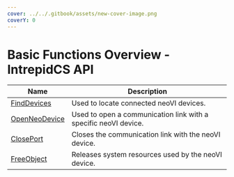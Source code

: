 ```yaml
---
cover: ../../.gitbook/assets/new-cover-image.png
coverY: 0
---
```


# Basic Functions Overview - IntrepidCS API

| Name                                                    | Description                                                     |
| ------------------------------------------------------- | --------------------------------------------------------------- |
| [FindDevices](finddevices-method.md)                    | Used to locate connected neoVI devices.                         |
| [OpenNeoDevice](openneodevice-method-intrepidcs-api.md) | Used to open a communication link with a specific neoVI device. |
| [ClosePort](closeport-method-intrepidcs-api.md)         | Closes the communication link with the neoVI device.            |
| [FreeObject](freeobject-method-intrepidcs-api.md)       | Releases system resources used by the neoVI device.             |
